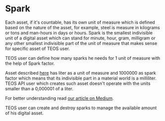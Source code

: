 # Spark

Each asset, if it's countable, has its own unit of measure which is defined based on the nature of the asset, for example, steel is measure in kilograms or tons and man-hours in days or hours. Spark is the smallest indivisible unit of a digital asset which can stand for minute, hour, gram, milligram or any other smallest indivisible part of the unit of measure that makes sense for specific asset of TEOS user.&#x20;

TEOS user can define how many sparks he needs for 1 unit of measure with the help of Spark factor.

Asset described [here](asset.md) has liter as a unit of measure and 1000000 as spark factor which means that its indivisible part in a material world is a milliliter. TEOS API user which creates such asset doesn't operate with the units smaller than a 0,000001 of a liter.

For better understanding read [our article on Medium](https://medium.com/coreledger/introducing-spark-80ca62b3ebd3).

TEOS user can create and destroy sparks to manage the available amount of his digital asset.

